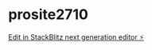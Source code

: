 # prosite2710

[Edit in StackBlitz next generation editor ⚡️](https://stackblitz.com/~/github.com/quincysting911/prosite2710)
